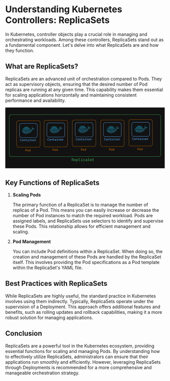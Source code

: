 # Understanding Kubernetes Controllers: ReplicaSets

In Kubernetes, controller objects play a crucial role in managing and orchestrating workloads. Among these controllers, ReplicaSets stand out as a fundamental component. Let's delve into what ReplicaSets are and how they function.

## What are ReplicaSets?

ReplicaSets are an advanced unit of orchestration compared to Pods. They act as supervisory objects, ensuring that the desired number of Pod replicas are running at any given time. This capability makes them essential for scaling applications horizontally and maintaining consistent performance and availability.

![alt text](image.png)

## Key Functions of ReplicaSets

1. **Scaling Pods**
    
    The primary function of a ReplicaSet is to manage the number of replicas of a Pod. This means you can easily increase or decrease the number of Pod instances to match the required workload. Pods are assigned labels, and ReplicaSets use selectors to identify and supervise these Pods. This relationship allows for efficient management and scaling.

2. **Pod Management**
    
    You can include Pod definitions within a ReplicaSet. When doing so, the creation and management of these Pods are handled by the ReplicaSet itself. This involves providing the Pod specifications as a Pod template within the ReplicaSet's YAML file.

## Best Practices with ReplicaSets

While ReplicaSets are highly useful, the standard practice in Kubernetes involves using them indirectly. Typically, ReplicaSets operate under the supervision of a Deployment. This approach offers additional features and benefits, such as rolling updates and rollback capabilities, making it a more robust solution for managing applications.

## Conclusion

ReplicaSets are a powerful tool in the Kubernetes ecosystem, providing essential functions for scaling and managing Pods. By understanding how to effectively utilize ReplicaSets, administrators can ensure that their applications run smoothly and efficiently. However, leveraging ReplicaSets through Deployments is recommended for a more comprehensive and manageable orchestration strategy.